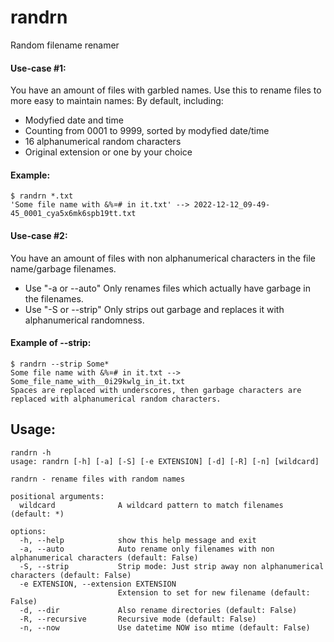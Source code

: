 # randrn
Random filename renamer
#### Use-case #1:
You have an amount of files with garbled names. Use this to rename files to more easy to maintain names:
By default, including:
- Modyfied date and time
- Counting from 0001 to 9999, sorted by modyfied date/time
- 16 alphanumerical random characters
- Original extension or one by your choice

#### Example:
```
$ randrn *.txt
'Some file name with &%¤# in it.txt' --> 2022-12-12_09-49-45_0001_cya5x6mk6spb19tt.txt
```
#### Use-case #2:
You have an amount of files with non alphanumerical characters in the file name/garbage filenames.
- Use "-a or --auto" Only renames files which actually have garbage in the filenames.
- Use "-S or --strip" Only strips out garbage and replaces it with alphanumerical randomness.

#### Example of --strip:
```
$ randrn --strip Some*
Some file name with &%¤# in it.txt --> Some_file_name_with__0i29kwlg_in_it.txt
Spaces are replaced with underscores, then garbage characters are replaced with alphanumerical random characters.
```
## Usage:
```
randrn -h
usage: randrn [-h] [-a] [-S] [-e EXTENSION] [-d] [-R] [-n] [wildcard]

randrn - rename files with random names

positional arguments:
  wildcard              A wildcard pattern to match filenames (default: *)

options:
  -h, --help            show this help message and exit
  -a, --auto            Auto rename only filenames with non alphanumerical characters (default: False)
  -S, --strip           Strip mode: Just strip away non alphanumerical characters (default: False)
  -e EXTENSION, --extension EXTENSION
                        Extension to set for new filename (default: False)
  -d, --dir             Also rename directories (default: False)
  -R, --recursive       Recursive mode (default: False)
  -n, --now             Use datetime NOW iso mtime (default: False)
```
